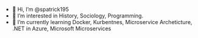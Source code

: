 - 👋 Hi, I’m @spatrick195
- 👀 I’m interested in History, Sociology, Programming.
- 🌱 I’m currently learning Docker, Kurbentnes, Microservice Archeticture, .NET in Azure, Microsoft Microservices

<!---
spatrick195/spatrick195 is a ✨ special ✨ repository because its `README.md` (this file) appears on your GitHub profile.
You can click the Preview link to take a look at your changes.
--->
